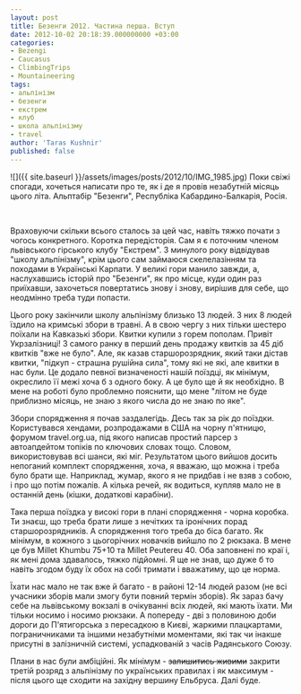 ```yaml
---
layout: post
title: Безенги 2012. Частина перша. Вступ
date: 2012-10-02 20:18:39.000000000 +03:00
categories:
- Bezengi
- Caucasus
- ClimbingTrips
- Mountaineering
tags:
- альпінізм
- безенги
- екстрем
- клуб
- школа альпінізму
- travel
author: 'Taras Kushnir'
published: false
---
```


![]({{ site.baseurl }}/assets/images/posts/2012/10/IMG_1985.jpg)
Поки свіжі спогади, хочеться написати про те, як і де я провів незабутній місяць цього літа. Альптабір "Безенги", Республіка Кабардино-Балкарія, Росія.

&nbsp;

<!--more-->

Враховуючи скільки всього сталось за цей час, навіть тяжко почати з чогось конкретного. Коротка передісторія. Сам я є поточним членом львівського гірського клубу "Екстрем". З минулого року відвідував "школу альпінізму", крім цього сам займаюся скелелазінням та походами в Українські Карпати. У великі гори манило завжди, а, наслухавшись історій про "Безенги", як про місце, куди один раз приїхавши, захочеться повертатись знову і знову, вирішив для себе, що неодмінно треба туди попасти.

Цього року закінчили школу альпінізму близько 13 людей. З них 8 людей їздило на кримські збори в травні. А в свою чергу з них тільки шестеро поїхали на Кавказькі збори. Квитки купили з горем пополам. Привіт Укрзалізниці! З самого ранку в перший день продажу квитків за 45 діб квитків "вже не було". Але, як казав старшорозрядник, який таки дістав квитки, "підкуп - страшна рушійна сила", тому які не які, але квитки в нас були. Це додало певної визначеності нашій поїздці, як мінімум, окреслило її межі хоча б з одного боку. А це було ще й як необхідно. В мене на роботі було проблемно пояснити, що мене "літом не буде приблизно місяць, не знаю з якого числа до не знаю по яке".

Збори спорядження я почав заздалегідь. Десь так за рік до поїздки. Користувався хендами, розпродажами в США на чорну п'ятницю, форумом travel.org.ua, під якого написав простий парсер з автоапдейтом топіків по ключових словах тощо. Словом, використовував всі шанси, які міг. Результатом цього вийшов досить непоганий комплект спорядження, хоча, я вважаю, що можна і треба було брати ще. Наприклад, жумар, якого я не придбав і не взяв з собою, і про що потім пожалів. А кілька речей, як водиться, купляв мало не в останній день (кішки, додаткові карабіни).

Така перша поїздка у високі гори в плані спорядження - чорна коробка. Ти знаєш, що треба брати лише з нечітких та іронічних порад старшорозрядників. А спорядження того треба до біса багато. Як мінімум, в кожного з цьогорічних новачків вийшло по 2 рюкзака. В мене це був Millet Khumbu 75+10 та Millet Peutereu 40. Оба заповнені по краї і, як мені дома здавалось, тяжко підйомні. Я ще не знав, що дуже б то навіть згодом буду їх обох на собі тримати і вважатиму, що це норма.

Їхати нас мало не так вже й багато - в районі 12-14 людей разом (не всі учасники зборів мали змогу бути повний термін зборів). Як зараз бачу себе на львівському вокзалі в очікуванні всіх людей, які мають їхати. Ми тільки носимо і носимо рюкзаки. А попереду - дві з половиною доби дороги до П'ятигорська з пересадкою в Києві, жаркими плацкартами, пограничниками та іншими незабутніми моментами, які так чи інакше присутні в залізничній системі, успадкованій з часів Радянського Союзу.

Плани в нас були амбіційні. Як мінімум - <del>залишитись живими</del> закрити третій розряд з альпінізму по українських правилах і як максимум - після цього ще сходити на західну вершину Ельбруса. Далі буде.

